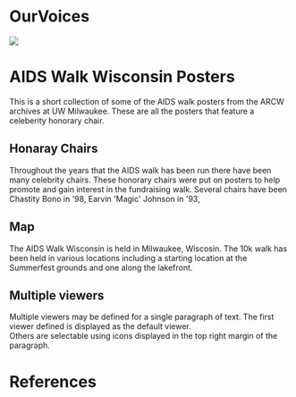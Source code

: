 # OurVoices
<a href="https://juncture-digital.org"><img src="https://juncture-digital.org/images/ve-button.png"></a>

<param ve-config 
       title="AIDs Walk Posters"
       author="Cora Terletzky"
       banner="https://collections.lib.uwm.edu/customizations/collection/arcw/arcw-header.jpg" 
       layout="vertical">


# AIDS Walk Wisconsin Posters

This is a short collection of some of the AIDS walk posters from the ARCW archives at UW Milwaukee. These are all the posters that feature a celeberity honorary chair.
<param ve-image 
       url="https://collections.lib.uwm.edu/digital/iiif/arcw/212/full/full/0/default.jpg">


## Honaray Chairs

Throughout the years that the AIDS walk has been run there have been many celebrity chairs. These honorary chairs were put on posters to help promote and gain interest in the fundraising walk. Several chairs have been Chastity Bono in '98, Earvin 'Magic' Johnson in '93, 
<param ve-image 
       label="1993 poster with Earvin 'Magic' Johnson" 
       description="poster by AIDS Resource Center of Wisconsin" 
       url="https://collections.lib.uwm.edu/digital/iiif/arcw/211/full/full/0/default.jpg">

## Map

The AIDS Walk Wisconsin is held in Milwaukee, Wiscosin. The 10k walk has been held in various locations including a starting location at the Summerfest grounds and one along the lakefront. 
<param ve-map center="Q37836" zoom="11" prefer-geojson>

## Multiple viewers

Multiple viewers may be defined for a single paragraph of text.  The first viewer defined is displayed as the default viewer.  
Others are selectable using icons displayed in the top right margin of the paragraph.
<param ve-image 
       url="https://iiif.juncture-digital.org/manifest/6dd738aed85597cac540ad31dd5818e86ef7f2918c7b43a9eb3123d5538e6e4c">
<param ve-image 
       url="">

# References

[^1]: [AIDS Resource Center of Wisconsin(ARCW) Records](https://uwm.edu/lib-collections/arcw/)
